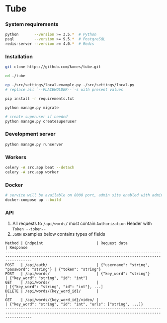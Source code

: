 Tube
====

### System requirements

```bash
python       --version >= 3.5.*  # Python
psql         --version >= 9.5.*  # PostgreSQL
redis-server --version >= 4.0.*  # Redis
```

### Installation

```bash
git clone https://github.com/kxnes/tube.git

cd ./tube

cp ./src/settings/local.example.py ./src/settings/local.py
# replace all `--PLACEHOLDER--`-s with present values

pip install -r requirements.txt

python manage.py migrate

# create superuser if needed
python manage.py createsuperuser
```

### Development server

```bash
python manage.py runserver
```

### Workers

```bash
celery -A src.app beat --detach
celery -A src.app worker
```

### Docker

```bash
# service will be available on 8000 port, admin site enabled with admin - admin credentials
docker-compose up --build
```

### API

1. All requests to `/api/words/` must contain `Authorization` Header with `Token --token--`
2. `JSON` examples below contains types of fields

```
Method | Endpoint                        | Request data                                 | Response
--------------------------------------------------------------------------------------------------------------------------------------------------------
POST   | /api/auth/                      | {"username": "string", "password": "string"} | {"token": "string"}
POST   | /api/words/                     | {"key_word": "string"}                       | {"key_word": "string", "id": "int"}
GET    | /api/words/                     |                                              | [{"key_word": "string", "id": "int"}, ...]
DELETE | /api/words/{key_word_id}/       |                                              |                        
GET    | /api/words/{key_word_id}/video/ |                                              | {"key_word": "string", "id": "int", "urls": ["string", ...]}
--------------------------------------------------------------------------------------------------------------------------------------------------------
```
